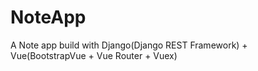 # NoteApp
A Note app build with Django(Django REST Framework)  + Vue(BootstrapVue + Vue Router + Vuex)
